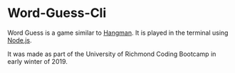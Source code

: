# Word-Guess-Cli

Word Guess is a game similar to [Hangman](https://en.wikipedia.org/wiki/Hangman_(game)). It is played in the terminal using [Node.js](https://nodejs.org).

It was made as part of the University of Richmond Coding Bootcamp in early winter of 2019.